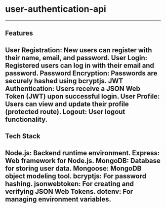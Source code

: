 ﻿# user-authentication-api
 ---
## Features
User Registration: New users can register with their name, email, and password.
User Login: Registered users can log in with their email and password.
Password Encryption: Passwords are securely hashed using bcryptjs.
JWT Authentication: Users receive a JSON Web Token (JWT) upon successful login.
User Profile: Users can view and update their profile (protected route).
Logout: User logout functionality.
---
## Tech Stack
Node.js: Backend runtime environment.
Express: Web framework for Node.js.
MongoDB: Database for storing user data.
Mongoose: MongoDB object modeling tool.
bcryptjs: For password hashing.
jsonwebtoken: For creating and verifying JSON Web Tokens.
dotenv: For managing environment variables.
---
